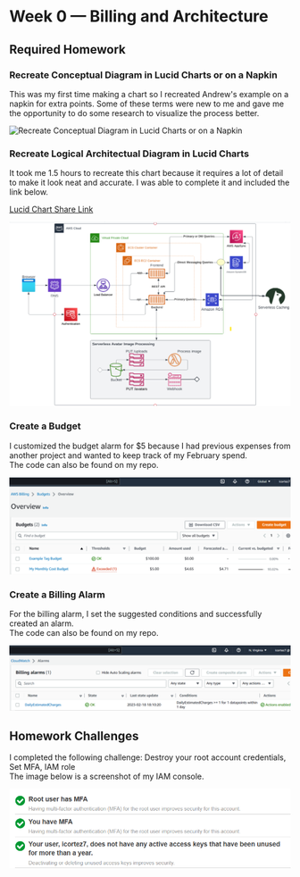# Week 0 — Billing and Architecture

## Required Homework
### Recreate Conceptual Diagram in Lucid Charts or on a Napkin
This was my first time making a chart so I recreated Andrew's example on a napkin for extra points. Some of these terms were new to me and gave me the opportunity to do some research to visualize the process better.

![Recreate Conceptual Diagram in Lucid Charts or on a Napkin](assets/Wk0ConceptualArchitectualDiagramNapkin.png.jpg)

### Recreate Logical Architectual Diagram in Lucid Charts
It took me 1.5 hours to recreate this chart because it requires a lot of detail to make it look neat and accurate. I was able to complete it and included the link below.

[Lucid Chart Share Link](https://lucid.app/lucidchart/cf193a4a-1cb8-4cb3-9b35-8d58af86c13f/edit?viewport_loc=-279%2C151%2C2560%2C1152%2C0_0&invitationId=inv_a960e4cd-2a73-46ab-b349-6edb297f56e6)

![Recreate Logical Architectual Diagram in Lucid Charts](assets/Wk0LogicalArchitectualDiagramLucid.png)

### Create a Budget
I customized the budget alarm for $5 because I had previous expenses from another project and wanted to keep track of my February spend.
<br>The code can also be found on my repo.

![Wk0BudgetsAlarm](assets/Wk0BudgetsAlarm.png)

### Create a Billing Alarm
For the billing alarm, I set the suggested conditions and successfully created an alarm.
<br>The code can also be found on my repo.

![Wk0BillingAlarm](assets/Wk0BillingAlarm.png)

## Homework Challenges
I completed the following challenge: Destroy your root account credentials, Set MFA, IAM role
<br>The image below is a screenshot of my IAM console.

![Wk0HWChallengeSecurity](assets/Wk0HWChallengeSecurity.png)
